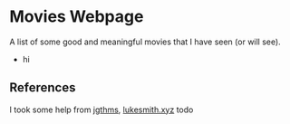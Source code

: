 # Movies Webpage
A list of some good and meaningful movies that I have seen (or will see).
- hi
## References
I took some help from <a href=https://jgthms.com/web-design-in-4-minutes>jgthms</a>, <a href=https://lukesmith.xyz>lukesmith.xyz</a>
todo

